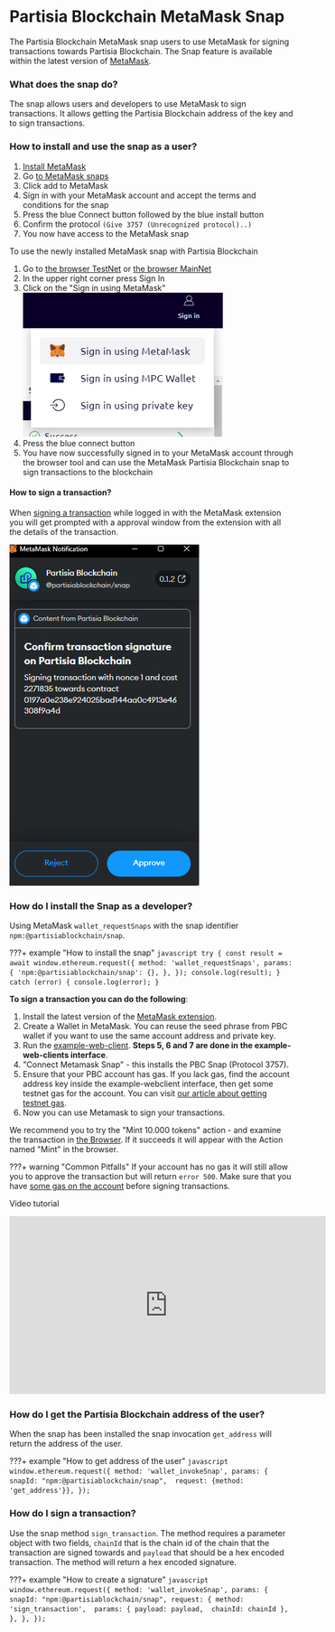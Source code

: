 # Partisia Blockchain MetaMask Snap
The Partisia Blockchain MetaMask snap users to use MetaMask for signing transactions towards
Partisia Blockchain. The Snap feature is available within the latest version of [MetaMask](https://metamask.io/).

### What does the snap do?
The snap allows users and developers to use MetaMask to sign transactions. It allows getting the Partisia
Blockchain address of the key and to sign transactions.

### How to install and use the snap as a user?
1. [Install MetaMask](https://metamask.io/download/)
2. Go [to MetaMask snaps](https://snaps.metamask.io/snap/npm/partisiablockchain/snap/)
3. Click add to MetaMask
4. Sign in with your MetaMask account and accept the terms and conditions for the snap
5. Press the blue Connect button followed by the blue install button
6. Confirm the protocol `(Give 3757 (Unrecognized protocol)..)`
7. You now have access to the MetaMask snap

To use the newly installed MetaMask snap with Partisia Blockchain

1. Go to [the browser TestNet](https://browser.testnet.partisiablockchain.com/) or [the browser MainNet](https://browser.partisiablockchain.com/)
2. In the upper right corner press Sign In
3. Click on the "Sign in using MetaMask" <br> ![img.png](sign-in-using-metamask.png)<br>
4. Press the blue connect button
5. You have now successfully signed in to your MetaMask account through the browser tool and can use the MetaMask Partisia Blockchain snap to sign transactions to the blockchain

#### How to sign a transaction?
When [signing a transaction](../compile-and-deploy-contracts.md) while logged in with the MetaMask extension you will get prompted with a approval window from the extension with all the details of the transaction. 

![img.png](signing-transactions-metamask.png)



### How do I install the Snap as a developer?
Using MetaMask `wallet_requestSnaps` with the snap
  identifier `npm:@partisiablockchain/snap`.
  
???+ example "How to install the snap"
    ```javascript
    try {
      const result = await window.ethereum.request({
        method: 'wallet_requestSnaps',
        params: {
          'npm:@partisiablockchain/snap': {},
        },
      });
      console.log(result);
    } catch (error) {
      console.log(error);
    }
    ```

**To sign a transaction you can do the following**:

1. Install the latest version of the [MetaMask extension](https://metamask.io/download/).
2. Create a Wallet in MetaMask. You can reuse the seed phrase from PBC wallet if you want to use the same account address and private key.
3. Run the [example-web-client](https://gitlab.com/partisiablockchain/language/example-web-client). **Steps 5, 6 and 7 are done in the example-web-clients interface**.
4. "Connect Metamask Snap" - this installs the PBC Snap (Protocol 3757).
5. Ensure that your PBC account has gas. If you lack gas, find the account address key inside the example-webclient interface, then get some testnet gas for the account. You can visit [our article about getting testnet gas](../access-and-use-the-testnet.md).
6. Now you can use Metamask to sign your transactions.

We recommend you to try the "Mint 10.000 tokens" action - and examine the transaction in [the Browser](https://browser.testnet.partisiablockchain.com/transactions). If it succeeds it will appear with the Action named "Mint" in the browser.

???+ warning "Common Pitfalls"
    If your account has no gas it will still allow you to approve the transaction but will return `error 500`. Make sure that you have [some gas on the account](../access-and-use-the-testnet.md) before signing transactions.

Video tutorial
<iframe width="560" height="315" src="https://www.youtube.com/embed/cdMVVQmyASU?si=u93J9vvArpPhxJgg" title="YouTube video player" frameborder="0" allow="accelerometer; autoplay; clipboard-write; encrypted-media; gyroscope; picture-in-picture; web-share" allowfullscreen></iframe>

### How do I get the Partisia Blockchain address of the user?
When the snap has been installed the snap invocation `get_address` will return the address of the user.
  
???+ example "How to get address of the user"
    ```javascript
    window.ethereum.request({
        method: 'wallet_invokeSnap',
        params: {
          snapId: "npm:@partisiablockchain/snap", 
          request: {method: 'get_address'}},
    });
    ```

### How do I sign a transaction?
Use the snap method `sign_transaction`. The method requires a parameter object with two fields, `chainId` that is the chain id of the chain that the transaction
are signed towards and `payload` that
should be a hex encoded transaction. The method will return a hex encoded signature.
  
???+ example "How to create a signature"
    ```javascript
    window.ethereum.request({
      method: 'wallet_invokeSnap',
      params: {
        snapId: "npm:@partisiablockchain/snap",
        request: {
            method: 'sign_transaction', 
            params: {
                payload: payload, 
                chainId: chainId
            },
        },
      },
    });
    ```

